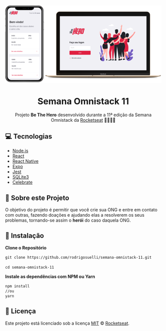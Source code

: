 <p align="center">
<img src="./static/be-the-hero.png" 
alt="Be The Hero"
>
<h1 align="center" >Semana Omnistack 11</h1>
<p align="center">Projeto <strong>Be The Hero</strong> desenvolvido durante a 11ª edição da Semana Omnistack da <a href="https://rocketseat.com.br">Rocketseat</a> 🚀👩🏽‍🚀</p>

## 💻 Tecnologias

- [Node.js](https://nodejs.org/en/)
- [React](https://reactjs.org)
- [React Native](https://facebook.github.io/react-native/)
- [Expo](https://expo.io/)
- [Jest](https://jestjs.io/)
- [SQLite3](https://www.sqlite.org/index.html)
- [Celebrate](https://www.npmjs.com/package/celebrate)

## 🤔 Sobre este Projeto

O objetivo do projeto é permitir que você crie sua ONG e entre em contato com outras, fazendo doações e ajudando elas a resolverem os seus problemas, tornando-se assim o **herói** do caso daquela ONG.

## 🚀 Instalação

**Clone o Repositório**

```
git clone https://github.com/rodrigosuelli/semana-omnistack-11.git

cd semana-omnistack-11
```

**Instale as dependências com NPM ou Yarn**

```
npm install
//ou
yarn
```

## :memo: Licença
Este projeto está licenciado sob a licença [MIT](./LICENSE) &copy; [Rocketseat](https://rocketseat.com.br/).
